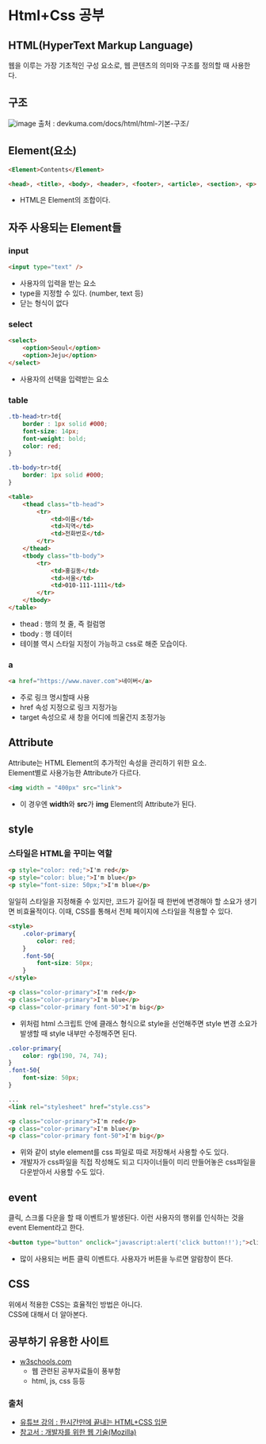 # Html+Css 공부

## HTML(HyperText Markup Language)

웹을 이루는 가장 기초적인 구성 요소로, 웹 콘텐츠의 의미와 구조를 정의할 때 사용한다.

## 구조

![image](https://www.devkuma.com/data/page/115/html_template.png)
출처 : devkuma.com/docs/html/html-기본-구조/

## Element(요소)

```html
<Element>Contents</Element> 

<head>, <title>, <body>, <header>, <footer>, <article>, <section>, <p>, <div>, <span>, <img>, <aside>, <audio>, <canvas>, <datalist>, <details>, <embed>, <nav>, <output>, <progress>, <video>, <ul>, <ol>, <li> etc..
```

- HTML은 Element의 조합이다.

## 자주 사용되는 Element들

### **input**

```html
<input type="text" />
```

- 사용자의 입력을 받는 요소
- type을 지정할 수 있다. (number, text 등)
- 닫는 형식이 없다
  
### select

```html
<select>
    <option>Seoul</option>
    <option>Jeju</option>
</select>
```

- 사용자의 선택을 입력받는 요소
  
### table

```css
.tb-head>tr>td{
    border : 1px solid #000;
    font-size: 14px;
    font-weight: bold;
    color: red;
}

.tb-body>tr>td{
    border: 1px solid #000;
}
```

```html
<table>
    <thead class="tb-head">
        <tr>
            <td>이름</td>
            <td>지역</td>
            <td>전화번호</td>
        </tr>
    </thead>
    <tbody class="tb-body">
        <tr>
            <td>홍길동</td>
            <td>서울</td>
            <td>010-111-1111</td>
        </tr>
    </tbody>
</table>
```

- thead : 행의 첫 줄, 즉 컬럼명
- tbody : 행 데이터
- 테이블 역시 스타일 지정이 가능하고 css로 해준 모습이다.

### a

```html
<a href="https://www.naver.com">네이버</a>
```

- 주로 링크 명시할때 사용
- href 속성 지정으로 링크 지정가능
- target 속성으로 새 창을 어디에 띄울건지 조정가능

## Attribute

Attribute는 HTML Element의 추가적인 속성을 관리하기 위한 요소.  
Element별로 사용가능한 Attribute가 다르다.

```html
<img width = "400px" src="link"> 
```

- 이 경우엔 **width**와 **src**가 **img** Element의 Attribute가 된다.

## style

### 스타일은 HTML을 꾸미는 역할

```html
<p style="color: red;">I'm red</p>
<p style="color: blue;">I'm blue</p>
<p style="font-size: 50px;">I'm blue</p>
```

일일히 스타일을 지정해줄 수 있지만, 코드가 길어질 때 한번에 변경해야 할 소요가 생기면 비효율적이다. 이때, CSS를 통해서 전체 페이지에 스타일을 적용할 수 있다.

``` html
<style>
    .color-primary{
        color: red;
    }
    .font-50{
        font-size: 50px;
    }
</style>

<p class="color-primary">I'm red</p>
<p class="color-primary">I'm blue</p>
<p class="color-primary font-50">I'm big</p>
```

- 위처럼 html 스크립트 안에 클래스 형식으로 style을 선언해주면 style 변경 소요가 발생할 때 style 내부만 수정해주면 된다.

``` css
.color-primary{
    color: rgb(190, 74, 74);
}
.font-50{
    font-size: 50px;
}
```

```html
...
<link rel="stylesheet" href="style.css">

<p class="color-primary">I'm red</p>
<p class="color-primary">I'm blue</p>
<p class="color-primary font-50">I'm big</p>
```

- 위와 같이 style element를 css 파일로 따로 저장해서 사용할 수도 있다.
- 개발자가 css파일을 직접 작성해도 되고 디자이너들이 미리 만들어놓은 css파일을 다운받아서 사용할 수도 있다.

## event

클릭, 스크롤 다운을 할 때 이벤트가 발생된다. 이런 사용자의 행위를 인식하는 것을 event Element라고 한다.

```html
<button type="button" onclick="javascript:alert('click button!!');">click!</button>
```

- 많이 사용되는 버튼 클릭 이벤트다. 사용자가 버튼을 누르면 알람창이 뜬다.

## CSS

위에서 적용한 CSS는 효율적인 방법은 아니다.  
CSS에 대해서 더 알아본다.

## 공부하기 유용한 사이트

- [w3schools.com](https://w3schools.com)
  - 웹 관련된 공부자료들이 풍부함
  - html, js, css 등등

### 출처

- [유튜브 강의 : 한시간만에 끝내는 HTML+CSS 입문](https://www.youtube.com/watch?v=cb7VlXqFla4)
- [참고서 : 개발자를 위한 웹 기술(Mozilla)](https://developer.mozilla.org/ko/docs/Web/HTML)
